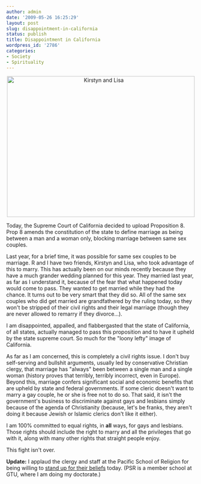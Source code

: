 ```yaml
---
author: admin
date: '2009-05-26 16:25:29'
layout: post
slug: disappointment-in-california
status: publish
title: Disappointment in California
wordpress_id: '2786'
categories:
- Society
- Spirituality
---
```

<div align="center"><a href="http://www.flickr.com/photos/albill/2702102784/" title="Kirstyn and Lisa"><img src="http://farm4.static.flickr.com/3093/2702102784_9f7881668c.jpg" width="500" height="375" alt="Kirstyn and Lisa" /></a></div>

Today, the Supreme Court of California decided to upload Proposition 8. Prop 8 amends the constitution of the state to define marriage as being between a man and a woman only, blocking marriage between same sex couples.

Last year, for a brief time, it was possible for same sex couples to be marriage. R and I have two friends, Kirstyn and Lisa, who took advantage of this to marry. This has actually been on our minds recently because they have a much grander wedding planned for this year. They married last year, as far as I understand it, because of the fear that what happened today would come to pass. They wanted to get married while they had the chance. It turns out to be very smart that they did so. All of the same sex couples who did get married are grandfathered by the ruling today, so they won't be stripped of their civil rights and their legal marriage (though they are never allowed to remarry if they divorce...).

I am disappointed, appalled, and flabbergasted that the state of California, of all states, actually managed to pass this proposition and to have it upheld by the state supreme court. So much for the "loony lefty" image of California. 

As far as I am concerned, this is completely a civil rights issue. I don't buy self-serving and bullshit arguments, usually led by conservative Christian clergy, that marriage has "always" been between a single man and a single woman (history proves that terribly, terribly incorrect, even in Europe). Beyond this, marriage confers significant social and economic benefits that are upheld by state and federal governments. If some cleric doesn't want to marry a gay couple, he or she is free not to do so. That said, it isn't the government's business to discriminate against gays and lesbians simply because of the agenda of Christianity (because, let's be franks, they aren't doing it because Jewish or Islamic clerics don't like it either). 

I am 100% committed to equal rights, in <strong>all</strong> ways, for gays and lesbians. Those rights should include the right to marry and all the privileges that go with it, along with many other rights that straight people enjoy. 

This fight isn't over.

<strong>Update:</strong> I applaud the clergy and staff at the Pacific School of Religion for being willing to <a href="http://www.psr.edu/news/psr-denounces-california-supreme-court-decision-denying-marriage-rights-same-sex-couples">stand up for their beliefs</a> today. (PSR is a member school at GTU, where I am doing my doctorate.)
